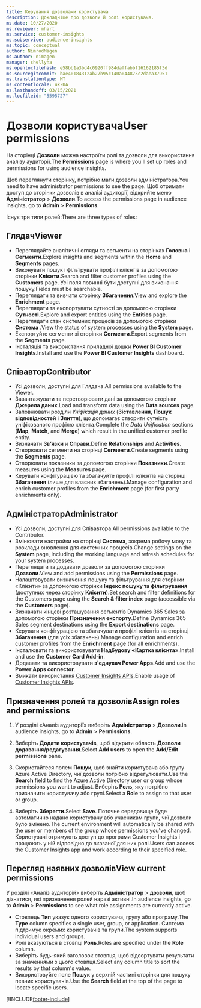 ```yaml
---
title: Керування дозволами користувача
description: Докладніше про дозволи й ролі користувача.
ms.date: 10/27/2020
ms.reviewer: mhart
ms.service: customer-insights
ms.subservice: audience-insights
ms.topic: conceptual
author: NimrodMagen
ms.author: nimagen
manager: shellyha
ms.openlocfilehash: e58bb1a3bd4c0920ff984daffabbf16162185f3d
ms.sourcegitcommit: bae40184312ab27b95c140a044875c2daea37951
ms.translationtype: HT
ms.contentlocale: uk-UA
ms.lasthandoff: 03/15/2021
ms.locfileid: "5595727"
---
```

# <a name="user-permissions"></a><span data-ttu-id="1d076-103">Дозволи користувача</span><span class="sxs-lookup"><span data-stu-id="1d076-103">User permissions</span></span>

<span data-ttu-id="1d076-104">На сторінці **Дозволи** можна настроїти ролі та дозволи для використання аналізу аудиторії.</span><span class="sxs-lookup"><span data-stu-id="1d076-104">The **Permissions** page is where you'll set up roles and permissions for using audience insights.</span></span>

<span data-ttu-id="1d076-105">Щоб переглянути сторінку, потрібно мати дозволи адміністратора.</span><span class="sxs-lookup"><span data-stu-id="1d076-105">You need to have administrator permissions to see the page.</span></span> <span data-ttu-id="1d076-106">Щоб отримати доступ до сторінки дозволів в аналізі аудиторії, відкрийте меню **Адміністратор** > **Дозволи**.</span><span class="sxs-lookup"><span data-stu-id="1d076-106">To access the permissions page in audience insights, go to **Admin** > **Permissions**.</span></span>

<span data-ttu-id="1d076-107">Існує три типи ролей:</span><span class="sxs-lookup"><span data-stu-id="1d076-107">There are three types of roles:</span></span>

## <a name="viewer"></a><span data-ttu-id="1d076-108">Глядач</span><span class="sxs-lookup"><span data-stu-id="1d076-108">Viewer</span></span>

- <span data-ttu-id="1d076-109">Переглядайте аналітичні огляди та сегменти на сторінках **Головна** і **Сегменти**.</span><span class="sxs-lookup"><span data-stu-id="1d076-109">Explore insights and segments within the **Home** and **Segments** pages.</span></span>
- <span data-ttu-id="1d076-110">Виконувати пошук і фільтрувати профілі клієнтів за допомогою сторінки **Клієнти**.</span><span class="sxs-lookup"><span data-stu-id="1d076-110">Search and filter customer profiles using the **Customers** page.</span></span> <span data-ttu-id="1d076-111">Усі поля повинні бути доступні для виконання пошуку.</span><span class="sxs-lookup"><span data-stu-id="1d076-111">Fields must be searchable.</span></span>
- <span data-ttu-id="1d076-112">Переглядати та вивчати сторінку **Збагачення**.</span><span class="sxs-lookup"><span data-stu-id="1d076-112">View and explore the **Enrichment** page.</span></span>
- <span data-ttu-id="1d076-113">Переглядати та експортувати сутності за допомогою сторінки **Сутності**.</span><span class="sxs-lookup"><span data-stu-id="1d076-113">Explore and export entities using the **Entities** page.</span></span>
- <span data-ttu-id="1d076-114">Переглядати стан системних процесів за допомогою сторінки **Система** .</span><span class="sxs-lookup"><span data-stu-id="1d076-114">View the status of system processes  using the **System** page.</span></span>
- <span data-ttu-id="1d076-115">Експортуйте сегменти зі сторінки **Сегменти**.</span><span class="sxs-lookup"><span data-stu-id="1d076-115">Export segments from the **Segments** page.</span></span>
- <span data-ttu-id="1d076-116">Інсталяція та використання приладної дошки **Power BI Customer Insights**.</span><span class="sxs-lookup"><span data-stu-id="1d076-116">Install and use the **Power BI Customer Insights** dashboard.</span></span>

## <a name="contributor"></a><span data-ttu-id="1d076-117">Співавтор</span><span class="sxs-lookup"><span data-stu-id="1d076-117">Contributor</span></span>

- <span data-ttu-id="1d076-118">Усі дозволи, доступні для Глядача.</span><span class="sxs-lookup"><span data-stu-id="1d076-118">All permissions available to the Viewer.</span></span>
- <span data-ttu-id="1d076-119">Завантажувати та перетворювати дані за допомогою сторінки **Джерела даних**.</span><span class="sxs-lookup"><span data-stu-id="1d076-119">Load and transform data using the **Data sources** page.</span></span>
- <span data-ttu-id="1d076-120">Заповнювати розділи *Уніфікація даних* (**Зіставлення**, **Пошук відповідностей** і **Злиття**), що допомагає створити сутність уніфікованого профілю клієнта.</span><span class="sxs-lookup"><span data-stu-id="1d076-120">Complete the *Data Unification* sections (**Map**, **Match**, and **Merge**) which result in the unified customer profile entity.</span></span>
- <span data-ttu-id="1d076-121">Визначати **Зв’язки** и **Справи**.</span><span class="sxs-lookup"><span data-stu-id="1d076-121">Define **Relationships** and **Activities**.</span></span>
- <span data-ttu-id="1d076-122">Створювати сегменти на сторінці **Сегменти**.</span><span class="sxs-lookup"><span data-stu-id="1d076-122">Create segments using the **Segments** page.</span></span>
- <span data-ttu-id="1d076-123">Створювати показники за допомогою сторінки **Показники**.</span><span class="sxs-lookup"><span data-stu-id="1d076-123">Create measures using the **Measures** page.</span></span>
- <span data-ttu-id="1d076-124">Керувати конфігурацією та збагачуйте профілі клієнтів на сторінці **Збагачення** (лише для власних збагачень).</span><span class="sxs-lookup"><span data-stu-id="1d076-124">Manage configuration and enrich customer profiles from the **Enrichment** page (for first party enrichments only).</span></span>

## <a name="administrator"></a><span data-ttu-id="1d076-125">Адміністратор</span><span class="sxs-lookup"><span data-stu-id="1d076-125">Administrator</span></span>

- <span data-ttu-id="1d076-126">Усі дозволи, доступні для Співавтора.</span><span class="sxs-lookup"><span data-stu-id="1d076-126">All permissions available to the Contributor.</span></span>
- <span data-ttu-id="1d076-127">Змінювати настройки на сторінці **Система**, зокрема робочу мову та розклади оновлення для системних процесів.</span><span class="sxs-lookup"><span data-stu-id="1d076-127">Change settings on the **System** page, including the working language and refresh schedules for your system processes.</span></span>
- <span data-ttu-id="1d076-128">Переглядати та додавати дозволи за допомогою сторінки **Дозволи**.</span><span class="sxs-lookup"><span data-stu-id="1d076-128">View and add permissions using the **Permissions** page.</span></span>
- <span data-ttu-id="1d076-129">Налаштовувати визначення пошуку та фільтрування для сторінки «Клієнти» за допомогою сторінки **Індекс пошуку та фільтрування** (доступних через сторінку **Клієнти**).</span><span class="sxs-lookup"><span data-stu-id="1d076-129">Set search and filter definitions for the Customers page using the **Search & filter index** page (accessible via the **Customers** page).</span></span>
- <span data-ttu-id="1d076-130">Визначати кінцеві розташування сегментів Dynamics 365 Sales за допомогою сторінки **Призначення експорту**.</span><span class="sxs-lookup"><span data-stu-id="1d076-130">Define Dynamics 365 Sales segment destinations using the **Export destinations** page.</span></span>
- <span data-ttu-id="1d076-131">Керувати конфігурацією та збагачувати профілі клієнтів на сторінці **Збагачення** (для усіх збагачень).</span><span class="sxs-lookup"><span data-stu-id="1d076-131">Manage configuration and enrich customer profiles from the **Enrichment** page (for all enrichments).</span></span>
- <span data-ttu-id="1d076-132">Інсталювати та використовувати **Надбудову «Картка клієнта»**.</span><span class="sxs-lookup"><span data-stu-id="1d076-132">Install and use the **Customer Card Add-in**.</span></span>
- <span data-ttu-id="1d076-133">Додавати та використовувати **з'єднувач Power Apps**.</span><span class="sxs-lookup"><span data-stu-id="1d076-133">Add and use the **Power Apps connector**.</span></span>
- <span data-ttu-id="1d076-134">Вмикати використання [Customer Insights APIs](apis.md).</span><span class="sxs-lookup"><span data-stu-id="1d076-134">Enable usage of [Customer Insights APIs](apis.md).</span></span>

## <a name="assign-roles-and-permissions"></a><span data-ttu-id="1d076-135">Призначення ролей та дозволів</span><span class="sxs-lookup"><span data-stu-id="1d076-135">Assign roles and permissions</span></span>

1. <span data-ttu-id="1d076-136">У розділі «Аналіз аудиторії» виберіть **Адміністратор** > **Дозволи**.</span><span class="sxs-lookup"><span data-stu-id="1d076-136">In audience insights, go to **Admin** > **Permissions**.</span></span>

1. <span data-ttu-id="1d076-137">Виберіть **Додати користувачів**, щоб відкрити область **Дозволи додавання/редагування**.</span><span class="sxs-lookup"><span data-stu-id="1d076-137">Select **Add users** to open the **Add/Edit permissions** pane.</span></span>

1. <span data-ttu-id="1d076-138">Скористайтеся полем **Пошук**, щоб знайти користувача або групу Azure Active Directory, чиї дозволи потрібно відрегулювати.</span><span class="sxs-lookup"><span data-stu-id="1d076-138">Use the **Search** field to find the Azure Active Directory user or group whose permissions you want to adjust.</span></span> <span data-ttu-id="1d076-139">Виберіть **Роль**, яку потрібно призначити користувачу або групі.</span><span class="sxs-lookup"><span data-stu-id="1d076-139">Select a **Role** to assign to that user or group.</span></span>

1. <span data-ttu-id="1d076-140">Виберіть **Зберегти**.</span><span class="sxs-lookup"><span data-stu-id="1d076-140">Select **Save**.</span></span> <span data-ttu-id="1d076-141">Поточне середовище буде автоматично надано користувачу або учасникам групи, чиї дозволи було змінено.</span><span class="sxs-lookup"><span data-stu-id="1d076-141">The current environment will automatically be shared with the user or members of the group whose permissions you've changed.</span></span> <span data-ttu-id="1d076-142">Користувачі отримують доступ до програми Customer Insights і працюють у ній відповідно до вказаної для них ролі.</span><span class="sxs-lookup"><span data-stu-id="1d076-142">Users can access the Customer Insights app and work according to their specified role.</span></span>

## <a name="view-current-permissions"></a><span data-ttu-id="1d076-143">Перегляд наявних дозволів</span><span class="sxs-lookup"><span data-stu-id="1d076-143">View current permissions</span></span>

<span data-ttu-id="1d076-144">У розділі «Аналіз аудиторій» виберіть **Адміністратор** > **дозволи**, щоб дізнатися, які призначення ролей наразі активні.</span><span class="sxs-lookup"><span data-stu-id="1d076-144">In audience insights, go to **Admin** > **Permissions** to see what role assignments are currently active.</span></span>

- <span data-ttu-id="1d076-145">Стовпець **Тип** указує одного користувача, групу або програму.</span><span class="sxs-lookup"><span data-stu-id="1d076-145">The **Type** column specifies a single user, group, or application.</span></span> <span data-ttu-id="1d076-146">Система підтримує окремих користувачів та групи.</span><span class="sxs-lookup"><span data-stu-id="1d076-146">The system supports individual users and groups.</span></span>
- <span data-ttu-id="1d076-147">Ролі вказуються в стовпці **Роль**.</span><span class="sxs-lookup"><span data-stu-id="1d076-147">Roles are specified under the **Role** column.</span></span>
- <span data-ttu-id="1d076-148">Виберіть будь-який заголовок стовпця, щоб відсортувати результати за значеннями з цього стовпця.</span><span class="sxs-lookup"><span data-stu-id="1d076-148">Select any column title to sort the results by that column's value.</span></span>
- <span data-ttu-id="1d076-149">Використовуйте поле **Пошук** у верхній частині сторінки для пошуку певних користувачів.</span><span class="sxs-lookup"><span data-stu-id="1d076-149">Use the **Search** field at the top of the page to locate specific users.</span></span>


[!INCLUDE[footer-include](../includes/footer-banner.md)]